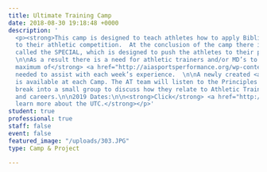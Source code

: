 ```yaml
---
title: Ultimate Training Camp
date: 2018-08-30 19:18:48 +0000
description: '
  <p><strong>This camp is designed to teach athletes how to apply Biblical principles
  to their athletic competition.  At the conclusion of the camp there is an event
  called the SPECIAL, which is designed to push the athletes to their physical limits.</strong>
  \n\nAs a result there is a need for athletic trainers and/or MD’s to cover this camp.  <strong>A
  maximum of</strong> <a href="http://aiasportsperformance.org/wp-content/uploads/2012/03/2018-UTC-SP-Recruiting-Flyer.pdf"><strong>four Certified Athletic Trainers and four Athletic Training Students </strong></a>are
  needed to assist with each week’s experience.  \n\nA newly created <a href="http://aiasportsperformance.org/2017/12/new-opportunity-for-ats-at-ultimate-training-camps/">Head AT</a> position
  is available at each Camp. The AT team will listen to the Principles teaching and
  break into a small group to discuss how they relate to Athletic Training–their lives
  and careers.\n\n2019 Dates:\n\n<strong>Click</strong> <a href="http://www.ultimatetrainingcamp.com/"><strong>here</strong></a> <strong>to
  learn more about the UTC.</strong></p>'
student: true
professional: true
staff: false
event: false
featured_image: "/uploads/303.JPG"
type: Camp & Project

---
```

